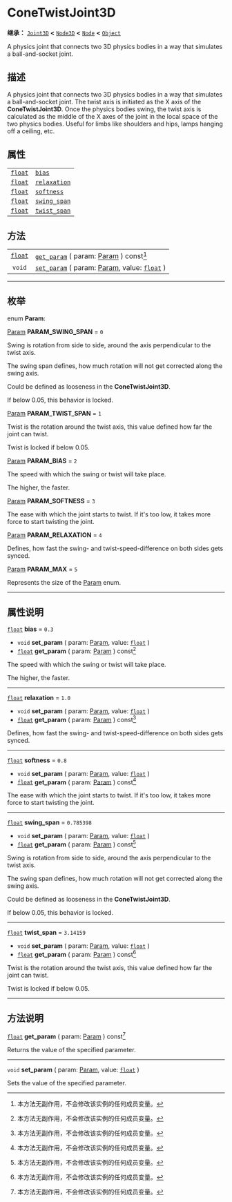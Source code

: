 <!-- ⚠ 请勿编辑本文件 ⚠ -->
<!-- 本文档使用脚本从 WeDot 引擎源码仓库生成。 -->
<!-- 生成脚本：https://github.com/WeDot-Engine/WeDot/tree/master/doc/tools/make_md.py； -->
<!-- 原文件：https://github.com/WeDot-Engine/WeDot/tree/master/doc/classes/ConeTwistJoint3D.xml。 -->

<div id="_class_conetwistjoint3d"></div>

# ConeTwistJoint3D

**继承：** [`Joint3D`](class_joint3d.md) **<** [`Node3D`](class_node3d.md) **<** [`Node`](class_node.md) **<** [`Object`](class_object.md)

A physics joint that connects two 3D physics bodies in a way that simulates a ball-and-socket joint.

## 描述

A physics joint that connects two 3D physics bodies in a way that simulates a ball-and-socket joint. The twist axis is initiated as the X axis of the **ConeTwistJoint3D**. Once the physics bodies swing, the twist axis is calculated as the middle of the X axes of the joint in the local space of the two physics bodies. Useful for limbs like shoulders and hips, lamps hanging off a ceiling, etc.

## 属性

|||
|:-:|:--|
| [`float`](class_float.md) | [`bias`](class_conetwistjoint3d.md#class_conetwistjoint3d_property_bias)             | ``0.3``      |
| [`float`](class_float.md) | [`relaxation`](class_conetwistjoint3d.md#class_conetwistjoint3d_property_relaxation) | ``1.0``      |
| [`float`](class_float.md) | [`softness`](class_conetwistjoint3d.md#class_conetwistjoint3d_property_softness)     | ``0.8``      |
| [`float`](class_float.md) | [`swing_span`](class_conetwistjoint3d.md#class_conetwistjoint3d_property_swing_span) | ``0.785398`` |
| [`float`](class_float.md) | [`twist_span`](class_conetwistjoint3d.md#class_conetwistjoint3d_property_twist_span) | ``3.14159``  |

## 方法

|||
|:-:|:--|
| [`float`](class_float.md) | [`get_param`](class_conetwistjoint3d.md#class_conetwistjoint3d_method_get_param) ( param: [Param](#enum_conetwistjoint3d_param) ) const[^const]                     |
| `void`                    | [`set_param`](class_conetwistjoint3d.md#class_conetwistjoint3d_method_set_param) ( param: [Param](#enum_conetwistjoint3d_param), value: [`float`](class_float.md) ) |

<!-- rst-class:: classref-section-separator -->

---

## 枚举

<div id="_class_enum_conetwistjoint3d_param"></div>

enum **Param**: <div id="enum_conetwistjoint3d_param"></div>

<div id="_class_conetwistjoint3d_constant_param_swing_span"></div>

[Param](#enum_conetwistjoint3d_param) **PARAM_SWING_SPAN** = ``0``

Swing is rotation from side to side, around the axis perpendicular to the twist axis.

The swing span defines, how much rotation will not get corrected along the swing axis.

Could be defined as looseness in the **ConeTwistJoint3D**.

If below 0.05, this behavior is locked.

<div id="_class_conetwistjoint3d_constant_param_twist_span"></div>

[Param](#enum_conetwistjoint3d_param) **PARAM_TWIST_SPAN** = ``1``

Twist is the rotation around the twist axis, this value defined how far the joint can twist.

Twist is locked if below 0.05.

<div id="_class_conetwistjoint3d_constant_param_bias"></div>

[Param](#enum_conetwistjoint3d_param) **PARAM_BIAS** = ``2``

The speed with which the swing or twist will take place.

The higher, the faster.

<div id="_class_conetwistjoint3d_constant_param_softness"></div>

[Param](#enum_conetwistjoint3d_param) **PARAM_SOFTNESS** = ``3``

The ease with which the joint starts to twist. If it's too low, it takes more force to start twisting the joint.

<div id="_class_conetwistjoint3d_constant_param_relaxation"></div>

[Param](#enum_conetwistjoint3d_param) **PARAM_RELAXATION** = ``4``

Defines, how fast the swing- and twist-speed-difference on both sides gets synced.

<div id="_class_conetwistjoint3d_constant_param_max"></div>

[Param](#enum_conetwistjoint3d_param) **PARAM_MAX** = ``5``

Represents the size of the [Param](#enum_conetwistjoint3d_param) enum.

<!-- rst-class:: classref-section-separator -->

---

## 属性说明

<div id="_class_conetwistjoint3d_property_bias"></div>

[`float`](class_float.md) **bias** = ``0.3`` <div id="class_conetwistjoint3d_property_bias"></div>

- `void` **set_param** ( param: [Param](#enum_conetwistjoint3d_param), value: [`float`](class_float.md) )
- [`float`](class_float.md) **get_param** ( param: [Param](#enum_conetwistjoint3d_param) ) const[^const]

The speed with which the swing or twist will take place.

The higher, the faster.

<!-- rst-class:: classref-item-separator -->

---

<div id="_class_conetwistjoint3d_property_relaxation"></div>

[`float`](class_float.md) **relaxation** = ``1.0`` <div id="class_conetwistjoint3d_property_relaxation"></div>

- `void` **set_param** ( param: [Param](#enum_conetwistjoint3d_param), value: [`float`](class_float.md) )
- [`float`](class_float.md) **get_param** ( param: [Param](#enum_conetwistjoint3d_param) ) const[^const]

Defines, how fast the swing- and twist-speed-difference on both sides gets synced.

<!-- rst-class:: classref-item-separator -->

---

<div id="_class_conetwistjoint3d_property_softness"></div>

[`float`](class_float.md) **softness** = ``0.8`` <div id="class_conetwistjoint3d_property_softness"></div>

- `void` **set_param** ( param: [Param](#enum_conetwistjoint3d_param), value: [`float`](class_float.md) )
- [`float`](class_float.md) **get_param** ( param: [Param](#enum_conetwistjoint3d_param) ) const[^const]

The ease with which the joint starts to twist. If it's too low, it takes more force to start twisting the joint.

<!-- rst-class:: classref-item-separator -->

---

<div id="_class_conetwistjoint3d_property_swing_span"></div>

[`float`](class_float.md) **swing_span** = ``0.785398`` <div id="class_conetwistjoint3d_property_swing_span"></div>

- `void` **set_param** ( param: [Param](#enum_conetwistjoint3d_param), value: [`float`](class_float.md) )
- [`float`](class_float.md) **get_param** ( param: [Param](#enum_conetwistjoint3d_param) ) const[^const]

Swing is rotation from side to side, around the axis perpendicular to the twist axis.

The swing span defines, how much rotation will not get corrected along the swing axis.

Could be defined as looseness in the **ConeTwistJoint3D**.

If below 0.05, this behavior is locked.

<!-- rst-class:: classref-item-separator -->

---

<div id="_class_conetwistjoint3d_property_twist_span"></div>

[`float`](class_float.md) **twist_span** = ``3.14159`` <div id="class_conetwistjoint3d_property_twist_span"></div>

- `void` **set_param** ( param: [Param](#enum_conetwistjoint3d_param), value: [`float`](class_float.md) )
- [`float`](class_float.md) **get_param** ( param: [Param](#enum_conetwistjoint3d_param) ) const[^const]

Twist is the rotation around the twist axis, this value defined how far the joint can twist.

Twist is locked if below 0.05.

<!-- rst-class:: classref-section-separator -->

---

## 方法说明

<div id="_class_conetwistjoint3d_method_get_param"></div>

[`float`](class_float.md) **get_param** ( param: [Param](#enum_conetwistjoint3d_param) ) const[^const]<div id="class_conetwistjoint3d_method_get_param"></div>

Returns the value of the specified parameter.

<!-- rst-class:: classref-item-separator -->

---

<div id="_class_conetwistjoint3d_method_set_param"></div>

`void` **set_param** ( param: [Param](#enum_conetwistjoint3d_param), value: [`float`](class_float.md) )<div id="class_conetwistjoint3d_method_set_param"></div>

Sets the value of the specified parameter.

[^virtual]: 本方法通常需要用户覆盖才能生效。
[^const]: 本方法无副作用，不会修改该实例的任何成员变量。
[^vararg]: 本方法除了能接受在此处描述的参数外，还能够继续接受任意数量的参数。
[^constructor]: 本方法用于构造某个类型。
[^static]: 调用本方法无需实例，可直接使用类名进行调用。
[^operator]: 本方法描述的是使用本类型作为左操作数的有效运算符。
[^bitfield]: 这个值是由下列位标志构成位掩码的整数。
[^void]: 无返回值。
